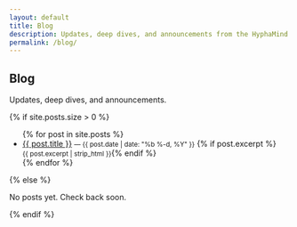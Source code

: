 ```yaml
---
layout: default
title: Blog
description: Updates, deep dives, and announcements from the HyphaMind team.
permalink: /blog/
---
```


<section class="container">
  <h1 class="mt-0">Blog</h1>
  <p class="mt-1">Updates, deep dives, and announcements.</p>

  {% if site.posts.size > 0 %}
  <ul class="mt-2">
    {% for post in site.posts %}
      <li>
        <a href="{{ post.url | relative_url }}">{{ post.title }}</a>
        <small>— {{ post.date | date: "%b %-d, %Y" }}</small>
        {% if post.excerpt %}<br><small>{{ post.excerpt | strip_html }}</small>{% endif %}
      </li>
    {% endfor %}
  </ul>
  {% else %}
    <p class="mt-2">No posts yet. Check back soon.</p>
  {% endif %}
</section>


